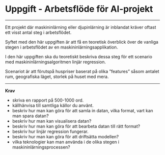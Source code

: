 # Uppgift - Arbetsflöde för AI-projekt
---

Ett projekt där maskininlärning eller djupinlärning är inblandat kräver oftast ett visst
antal steg i arbetsflödet.

Syftet med den här uppgiften är att få en teoretisk överblick
över de vanliga stegen i arbetsflödet av en maskininlärningsapplikation.

I den här uppgiften ska du teoretiskt beskriva dessa steg för ett scenario med maskininlärningsalgoritmen linjär regression.

Scenariot är att förutspå huspriser baserat på
olika ”features” såsom antalet rum, geografiska läget, storlek på huset med mera.

--- 

**Krav**
- skriva en rapport på 500-1000 ord.
- källhänvisa till samtliga källor du använt.
- beskriv hur man kan göra för att samla in datan, vilka format, vart kan man spara
datan?
- beskriv hur man kan visualisera datan?
- beskriv hur man kan göra för att bearbeta datan till rätt format?
- beskriv hur linjär regression fungerar.
- beskriv hur man kan göra för att driftsätta modellen?
- vilka teknologier kan man använda i de olika stegen i maskininlärningsprocessen?